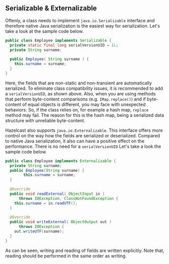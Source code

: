 



## Serializable & Externalizable

Oftenly, a class needs to implement `java.io.Serializable` interface and therefore native Java serialization is the easiest way for serialization. Let's take a look at the sample code below.

```java
public class Employee implements Serializable { 
  private static final long serialVersionUID = 1L;
  private String surname;
  
  public Employee( String surname ) { 
    this.surname = surname;
  } 
}
```

Here, the fields that are non-static and non-transient are automatically serialized. To eliminate class compatibility issues, it is recommended to add a `serialVersionUID`, as shown above. Also, when you are using methods that perform byte-content comparisons (e.g. `IMap.replace()`) and if byte-content of equal objects is different, you may face with unexpected behaviors. So, if the class relies on, for example a hash map, `replace` method may fail. The reason for this is the hash map, being a serialized data structure with unreliable byte-content.

Hazelcast also supports `java.io.Externalizable`. This interface offers more control on the way how the fields are serialized or deserialized. Compared to native Java serialization, it also can have a positive effect on the performance. There is no need for a `serialVersionUID` Let's take a look the sample code below.

```java
public class Employee implements Externalizable { 
  private String surname;
  public Employee(String surname) { 
        this.surname = surname;
  }
  
  @Override
  public void readExternal( ObjectInput in )
      throws IOException, ClassNotFoundException {
    this.surname = in.readUTF();
  }
    
  @Override
  public void writeExternal( ObjectOutput out )
      throws IOException {
    out.writeUTF(surname); 
  }
}
```

As can be seen, writing and reading of fields are written explicitly. Note that, reading should be performed in the same order as writing.

